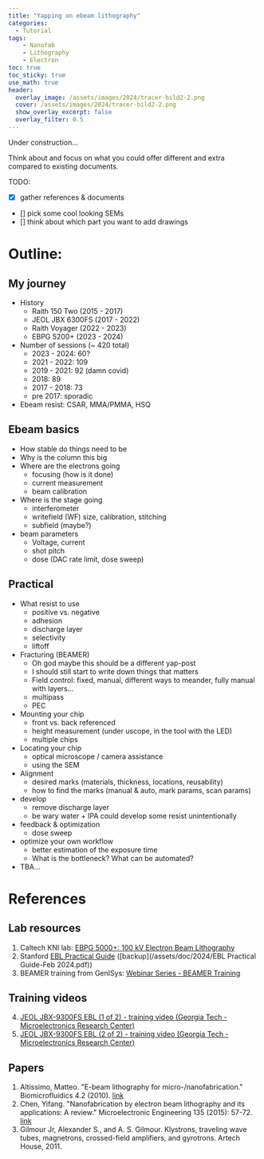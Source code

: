 ```yaml
---
title: "Yapping on ebeam lithography"
categories:
  - Tutorial
tags:
    - Nanofab
    - Lithography
    - Electron
toc: true
toc_sticky: true
use_math: true
header:
  overlay_image: /assets/images/2024/tracer-bild2-2.png
  cover: /assets/images/2024/tracer-bild2-2.png
  show_overlay_excerpt: false
  overlay_filter: 0.5
---
```



Under construction...

Think about and focus on what you could offer different and extra compared to existing documents.

TODO:
- [x] gather references & documents
- [] pick some cool looking SEMs
- [] think about which part you want to add drawings

# Outline:

## My journey
- History
    - Raith 150 Two (2015 - 2017)
    - JEOL JBX 6300FS (2017 - 2022)
    - Raith Voyager (2022 - 2023)
    - EBPG 5200+ (2023 - 2024)
- Number of sessions (~ 420 total)
    - 2023 - 2024: 60?
    - 2021 - 2022: 109
    - 2019 - 2021: 92 (damn covid)
    - 2018: 89
    - 2017 - 2018: 73
    - pre 2017: sporadic
- Ebeam resist: CSAR, MMA/PMMA, HSQ

## Ebeam basics
- How stable do things need to be
- Why is the column this big
- Where are the electrons going
    - focusing (how is it done)
    - current measurement
    - beam calibration
- Where is the stage going
    - interferometer
    - writefield (WF) size, calibration, stitching
    - subfield (maybe?)
- beam parameters
    - Voltage, current
    - shot pitch
    - dose (DAC rate limit, dose sweep)

## Practical
- What resist to use
    - positive vs. negative
    - adhesion
    - discharge layer
    - selectivity
    - liftoff
- Fracturing (BEAMER)
    - Oh god maybe this should be a different yap-post
    - I should still start to write down things that matters
    - Field control: fixed, manual, different ways to meander, fully manual with layers...
    - multipass
    - PEC
- Mounting your chip
    - front vs. back referenced
    - height measurement (under uscope, in the tool with the LED)
    - multiple chips
- Locating your chip
    - optical microscope / camera assistance
    - using the SEM
- Alignment
    - desired marks (materials, thickness, locations, reusability)
    - how to find the marks (manual & auto, mark params, scan params)
- develop
    - remove discharge layer
    - be wary water + IPA could develop some resist unintentionally
- feedback & optimization
    - dose sweep
- optimize your own workflow
    - better estimation of the exposure time
    - What is the bottleneck? What can be automated?
- TBA...

# References

## Lab resources
1. Caltech KNI lab: [EBPG 5000+: 100 kV Electron Beam Lithography](https://lab.kni.caltech.edu/EBPG_5000%2B:_100_kV_Electron_Beam_Lithography)
2. Stanford [EBL Practical Guide](https://drive.google.com/file/d/1QefNaVA8mRoXeRkXaiWEuVK5TIaO3ECp/view) ([backup](/assets/doc/2024/EBL Practical Guide-Feb 2024.pdf))
3. BEAMER training from GenISys: [Webinar Series - BEAMER Training](https://www.genisys-gmbh.com/webinar-series-beamer-training.html)

## Training videos
4. [JEOL JBX-9300FS EBL (1 of 2) - training video (Georgia Tech - Microelectronics Research Center)](https://www.youtube.com/watch?v=q8h5xYJX-_U)
5. [JEOL JBX-9300FS EBL (2 of 2) - training video (Georgia Tech - Microelectronics Research Center)](https://www.youtube.com/watch?v=SQhP-k8iYWM)


## Papers
1. Altissimo, Matteo. "E-beam lithography for micro-/nanofabrication." Biomicrofluidics 4.2 (2010). [link](https://www.ncbi.nlm.nih.gov/pmc/articles/PMC2917861/)
2. Chen, Yifang. "Nanofabrication by electron beam lithography and its applications: A review." Microelectronic Engineering 135 (2015): 57-72. [link](https://www.sciencedirect.com/science/article/abs/pii/S016793171500101X?via%3Dihub)
3. Gilmour Jr, Alexander S., and A. S. Gilmour. Klystrons, traveling wave tubes, magnetrons, crossed-field amplifiers, and gyrotrons. Artech House, 2011.


